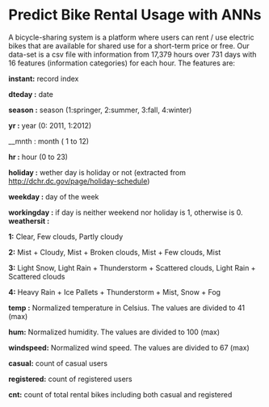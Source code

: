 # Predict Bike Rental Usage with ANNs

A bicycle-sharing system is a platform where users can rent / use electric bikes that are available for shared use for a short-term price or free. Our data-set is a csv file  with information from 17,379 hours over 731 days with 16 features (information categories) for each hour. The features are:

__instant:__ record index

__dteday :__ date

__season :__ season (1:springer, 2:summer, 3:fall, 4:winter)

__yr :__ year (0: 2011, 1:2012)

__mnth : month ( 1 to 12)

__hr :__ hour (0 to 23)

__holiday :__ wether day is holiday or not (extracted from http://dchr.dc.gov/page/holiday-schedule)

__weekday :__ day of the week

__workingday :__ if day is neither weekend nor holiday is 1, otherwise is 0.
__weathersit :__

__1:__ Clear, Few clouds, Partly cloudy

__2:__ Mist + Cloudy, Mist + Broken clouds, Mist + Few clouds, Mist

__3:__ Light Snow, Light Rain + Thunderstorm + Scattered clouds, Light Rain + Scattered clouds

__4:__ Heavy Rain + Ice Pallets + Thunderstorm + Mist, Snow + Fog

__temp :__ Normalized temperature in Celsius. The values are divided to 41 (max)

__hum:__ Normalized humidity. The values are divided to 100 (max)

__windspeed:__ Normalized wind speed. The values are divided to 67 (max)

__casual:__ count of casual users

__registered:__ count of registered users

__cnt:__ count of total rental bikes including both casual and registered
